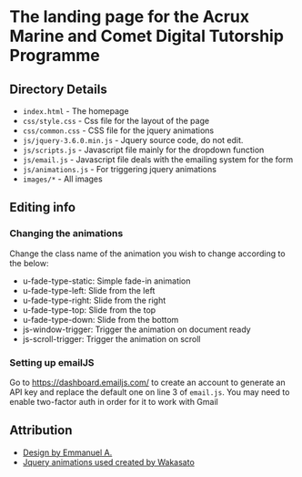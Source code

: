 # The landing page for the Acrux Marine and Comet Digital Tutorship Programme
## Directory Details
- `index.html` - The homepage
- `css/style.css` - Css file for the layout of the page
- `css/common.css` - CSS file for the jquery animations
- `js/jquery-3.6.0.min.js` - Jquery source code, do not edit.
- `js/scripts.js` - Javascript file mainly for the dropdown function
- `js/email.js` - Javascript file deals with the emailing system for the form
- `js/animations.js` - For triggering jquery animations
- `images/*` - All images
## Editing info
### Changing the animations
Change the class name of the animation you wish to change according to the below:
- u-fade-type-static: Simple fade-in animation
- u-fade-type-left: Slide from the left
- u-fade-type-right: Slide from the right
- u-fade-type-top: Slide from the top
- u-fade-type-down: Slide from the bottom
- js-window-trigger: Trigger the animation on document ready
- js-scroll-trigger: Trigger the animation on scroll
### Setting up emailJS
Go to https://dashboard.emailjs.com/ to create an account to generate an API key and replace the default one on line 3 of `email.js`. You may need to enable two-factor auth in order for it to work with Gmail
## Attribution
- [Design by Emmanuel A.](https://github.com/emman29)
- [Jquery animations used created by Wakasato](https://github.com/Wakasato/jQuery_fadeIn_animation)
